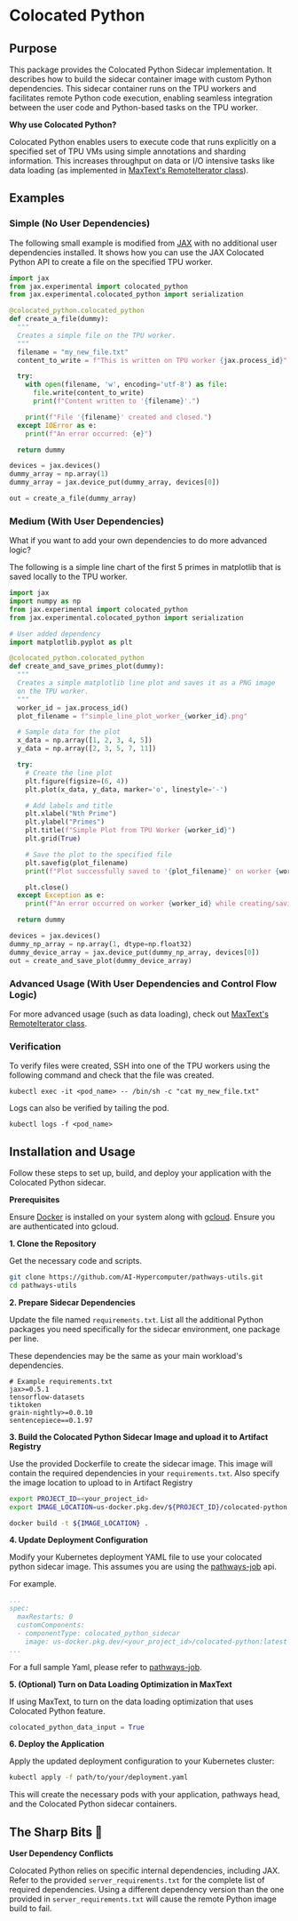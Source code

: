# Colocated Python

## Purpose

This package provides the Colocated Python Sidecar implementation. It describes how to build the sidecar container image with custom Python dependencies. This sidecar container runs on the TPU workers and facilitates remote Python code execution, enabling seamless integration between the user code and Python-based tasks on the TPU worker.

**Why use Colocated Python?**

Colocated Python enables users to execute code that runs explicitly on a specified set of TPU VMs using simple annotations and sharding information. This increases throughput on data or I/O intensive tasks like data loading (as implemented in [MaxText's RemoteIterator class](https://github.com/AI-Hypercomputer/maxtext/blob/391a5a788d85cae8942334b042fdabdbd549af51/MaxText/multihost_dataloading.py#L175)).

## Examples

### Simple (No User Dependencies)

The following small example is modified from [JAX](https://github.com/jax-ml/jax/blob/f4c727abb3989048f49e3d9a4bf2e4052969974b/tests/colocated_python_test.py#L78-L89) with no additional user dependencies installed. It shows how you can use the JAX Colocated Python API to create a file on the specified TPU worker.

```python
import jax
from jax.experimental import colocated_python
from jax.experimental.colocated_python import serialization

@colocated_python.colocated_python
def create_a_file(dummy):
  """
  Creates a simple file on the TPU worker.
  """
  filename = "my_new_file.txt"
  content_to_write = f"This is written on TPU worker {jax.process_id}"

  try:
    with open(filename, 'w', encoding='utf-8') as file:
      file.write(content_to_write)
      print(f"Content written to '{filename}'.")

    print(f"File '{filename}' created and closed.")
  except IOError as e:
    print(f"An error occurred: {e}")

  return dummy

devices = jax.devices()
dummy_array = np.array(1)
dummy_array = jax.device_put(dummy_array, devices[0])

out = create_a_file(dummy_array)
```

### Medium (With User Dependencies)

What if you want to add your own dependencies to do more advanced logic?

The following is a simple line chart of the first 5 primes in matplotlib that is saved locally to the TPU worker.

```python
import jax
import numpy as np
from jax.experimental import colocated_python
from jax.experimental.colocated_python import serialization

# User added dependency
import matplotlib.pyplot as plt

@colocated_python.colocated_python
def create_and_save_primes_plot(dummy):
  """
  Creates a simple matplotlib line plot and saves it as a PNG image
  on the TPU worker.
  """
  worker_id = jax.process_id()
  plot_filename = f"simple_line_plot_worker_{worker_id}.png"

  # Sample data for the plot
  x_data = np.array([1, 2, 3, 4, 5])
  y_data = np.array([2, 3, 5, 7, 11])

  try:
    # Create the line plot
    plt.figure(figsize=(6, 4))
    plt.plot(x_data, y_data, marker='o', linestyle='-')

    # Add labels and title
    plt.xlabel("Nth Prime")
    plt.ylabel("Primes")
    plt.title(f"Simple Plot from TPU Worker {worker_id}")
    plt.grid(True)

    # Save the plot to the specified file
    plt.savefig(plot_filename)
    print(f"Plot successfully saved to '{plot_filename}' on worker {worker_id}.")

    plt.close()
  except Exception as e:
    print(f"An error occurred on worker {worker_id} while creating/saving the plot: {e}")

  return dummy

devices = jax.devices()
dummy_np_array = np.array(1, dtype=np.float32)
dummy_device_array = jax.device_put(dummy_np_array, devices[0])
out = create_and_save_plot(dummy_device_array)
```

### Advanced Usage (With User Dependencies and Control Flow Logic)

For more advanced usage (such as data loading), check out [MaxText's RemoteIterator class](https://github.com/AI-Hypercomputer/maxtext/blob/391a5a788d85cae8942334b042fdabdbd549af51/MaxText/multihost_dataloading.py#L175).

### Verification

To verify files were created, SSH into one of the TPU workers using the following command and check that the file was created.

`kubectl exec -it <pod_name> -- /bin/sh -c "cat my_new_file.txt"`

Logs can also be verified by tailing the pod.

`kubectl logs -f <pod_name>`

## Installation and Usage

Follow these steps to set up, build, and deploy your application with the Colocated Python sidecar.

**Prerequisites**

Ensure [Docker](https://docs.docker.com/engine/install/) is installed on your system along with [gcloud](https://cloud.google.com/sdk/docs/install). Ensure you are authenticated into gcloud.

**1. Clone the Repository**

Get the necessary code and scripts.

```bash
git clone https://github.com/AI-Hypercomputer/pathways-utils.git
cd pathways-utils
```

**2. Prepare Sidecar Dependencies**

Update the file named `requirements.txt`. List all the additional Python packages you need specifically for the sidecar environment, one package per line.

These dependencies may be the same as your main workload's dependencies.

```
# Example requirements.txt
jax>=0.5.1
tensorflow-datasets
tiktoken
grain-nightly>=0.0.10
sentencepiece==0.1.97
```

**3. Build the Colocated Python Sidecar Image and upload it to Artifact Registry**

Use the provided Dockerfile to create the sidecar image. This image will contain the required dependencies in your `requirements.txt`. Also specify the image location to upload to in Artifact Registry

```bash
export PROJECT_ID=<your_project_id>
export IMAGE_LOCATION=us-docker.pkg.dev/${PROJECT_ID}/colocated-python:latest

docker build -t ${IMAGE_LOCATION} .
```

**4. Update Deployment Configuration**

Modify your Kubernetes deployment YAML file to use your colocated python sidecar image. This assumes you are using the [pathways-job](https://github.com/google/pathways-job) api.

For example.

```yaml
...
spec:
  maxRestarts: 0
  customComponents:
  - componentType: colocated_python_sidecar
    image: us-docker.pkg.dev/<your_project_id>/colocated-python:latest
...
```

For a full sample Yaml, please refer to [pathways-job](https://github.com/google/pathways-job/blob/main/config/samples/colocated_python_example_pathwaysjob.yaml).

**5. (Optional) Turn on Data Loading Optimization in MaxText**

If using MaxText, to turn on the data loading optimization that uses Colocated Python feature.

```python
colocated_python_data_input = True
```

**6. Deploy the Application**

Apply the updated deployment configuration to your Kubernetes cluster:

```bash
kubectl apply -f path/to/your/deployment.yaml
```

This will create the necessary pods with your application, pathways head, and the Colocated Python sidecar containers.

## The Sharp Bits 🔪

**User Dependency Conflicts**

Colocated Python relies on specific internal dependencies, including JAX. Refer to the provided `server_requirements.txt` for the complete list of required dependencies. Using a different dependency version than the one provided in `server_requirements.txt` will cause the remote Python image build to fail.

